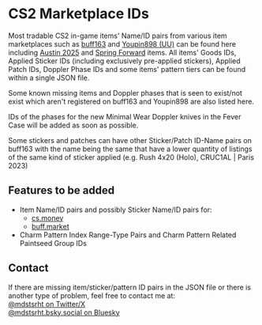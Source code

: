 # CS2 Marketplace IDs

Most tradable CS2 in-game items' Name/ID pairs from various item marketplaces such as [buff163](https://buff.163.com) and [Youpin898 (UU)](https://www.youpin898.com/) can be found here including [Austin 2025](https://store.steampowered.com/news/app/730/view/529847413482979949) and [Spring Forward](https://store.steampowered.com/news/app/730/view/529842339955343453) items. All items' Goods IDs, Applied Sticker IDs (including exclusively pre-applied stickers), Applied Patch IDs, Doppler Phase IDs and some items' pattern tiers can be found within a single JSON file.<br>

Some known missing items and Doppler phases that is seen to exist/not exist which aren't registered on buff163 and Youpin898 are also listed here.<br>

IDs of the phases for the new Minimal Wear Doppler knives in the Fever Case will be added as soon as possible.<br>

Some stickers and patches can have other Sticker/Patch ID-Name pairs on buff163 with the name being the same that have a lower quantity of listings of the same kind of sticker applied (e.g. Rush 4x20 (Holo), CRUC1AL | Paris 2023)<br>

## Features to be added

* Item Name/ID pairs and possibly Sticker Name/ID pairs for:
    - [cs.money](https://cs.money/)
    - [buff.market](https://buff.market/)
* Charm Pattern Index Range-Type Pairs and Charm Pattern Related Paintseed Group IDs

## Contact

If there are missing item/sticker/pattern ID pairs in the JSON file or there is another type of problem, feel free to contact me at:<br>
[@mdstsrht on Twitter/X](https://twitter.com/mdstsrht)<br>
[@mdstsrht.bsky.social on Bluesky](https://bsky.app/profile/mdstsrht.bsky.social)